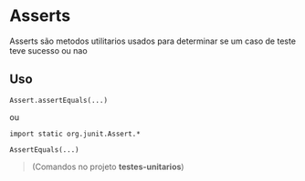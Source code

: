 # Asserts

Asserts são metodos utilitarios usados para determinar se um caso de teste teve sucesso ou nao

## Uso

```
Assert.assertEquals(...) 
```

ou 

```
import static org.junit.Assert.*

AssertEquals(...)
```

> (Comandos no projeto **testes-unitarios**)
